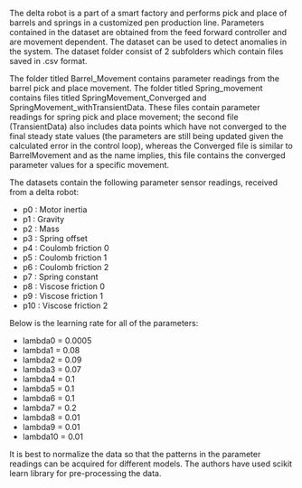The delta robot is a part of a smart factory and performs pick and place of barrels and springs in a customized pen production line.
Parameters contained in the dataset are obtained from the feed forward controller and are movement dependent.
The dataset can be used to detect anomalies in the system.
The dataset folder consist of 2 subfolders which contain files saved in .csv format.

The folder titled Barrel_Movement contains parameter readings from the barrel pick and place movement.
The folder titled Spring_movement contains files titled SpringMovement_Converged and SpringMovement_withTransientData. These files contain parameter readings for spring pick and place movement; the second file (TransientData) also includes data points which have not converged to the final steady state values (the parameters are still being updated given the calculated error in the control loop), whereas the Converged file is similar to BarrelMovement and as the name implies, this file contains the converged parameter values for a specific movement.

The datasets contain the following parameter sensor readings, received from a delta robot: 
* p0 : Motor inertia 
* p1 : Gravity 
* p2 : Mass 
* p3 : Spring offset 
* p4 : Coulomb friction 0 
* p5 : Coulomb friction 1 
* p6 : Coulomb friction 2 
* p7 : Spring constant 
* p8 : Viscose friction 0 
* p9 : Viscose friction 1 
* p10 : Viscose friction 2 

Below is the learning rate for all of the parameters: 
* lambda0 = 0.0005 
* lambda1 = 0.08 
* lambda2 = 0.09 
* lambda3 = 0.07 
* lambda4 = 0.1 
* lambda5 = 0.1 
* lambda6 = 0.1 
* lambda7 = 0.2 
* lambda8 = 0.01 
* lambda9 = 0.01 
* lambda10 = 0.01 

It is best to normalize the data so that the patterns in the parameter readings can be acquired for different models. The authors have used scikit learn library for pre-processing the data.